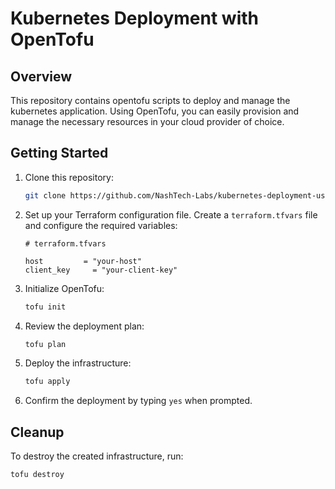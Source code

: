 # Kubernetes Deployment with OpenTofu

## Overview

This repository contains opentofu scripts to deploy and manage the kubernetes application. Using OpenTofu, you can easily provision and manage the necessary resources in your cloud provider of choice.

## Getting Started

1. Clone this repository:

    ```bash
    git clone https://github.com/NashTech-Labs/kubernetes-deployment-using-opentofu.git
    ```

2. Set up your Terraform configuration file. Create a `terraform.tfvars` file and configure the required variables:

    ```hcl
    # terraform.tfvars

    host         = "your-host"
    client_key     = "your-client-key"
    ```

3. Initialize OpenTofu:

    ```bash
    tofu init
    ```

4. Review the deployment plan:

    ```bash
    tofu plan
    ```

5. Deploy the infrastructure:

    ```bash
    tofu apply
    ```

6. Confirm the deployment by typing `yes` when prompted.

## Cleanup

To destroy the created infrastructure, run:

```bash
tofu destroy
